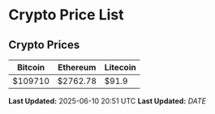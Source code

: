 # Crypto Price List

## Crypto Prices
| Bitcoin | Ethereum | Litecoin |
| ------- | -------- | -------- |
| $109710 | $2762.78 | $91.9 |
**Last Updated:** 2025-06-10 20:51 UTC
**Last Updated:** $DATE$

